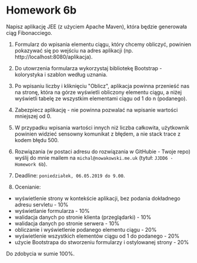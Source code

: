 # Homework 6b

Napisz aplikację JEE (z użyciem Apache Maven), która będzie generowała ciąg Fibonacciego.

1. Formularz do wpisania elementu ciągu, który chcemy obliczyć, powinien pokazywać się po wejściu na adres aplikacji (np. http://localhost:8080/aplikacja).

2. Do utowrzenia formularza wykorzystaj bibliotekę Bootstrap - kolorystyka i szablon według uznania.

3. Po wpisaniu liczby i kliknięciu "Oblicz", aplikacja powinna przenieść nas na stronę, która na górze wyświetli obliczony elementu ciągu, a niżej wyświetli tabelę ze wszystkim elementami ciągu od 1 do n (podanego).

4. Zabezpiecz aplikację - nie powinna pozwalać na wpisanie wartości mniejszej od 0.

5. W przypadku wpisania wartości innych niż liczba całkowita, użytkownik powinien widzieć sensowny komunikat z błędem, a nie stack trace z kodem błędu 500.

6. Rozwiązania (w postaci adresu do rozwiązania w GitHubie - Twoje repo) wyślij do mnie mailem na ```michal@nowakowski.me.uk``` (tytuł: ```JJDD6 - Homework 6b```).

7. Deadline: ```poniedziałek, 06.05.2019 do 9.00```.

8. Ocenianie:
- wyświetlenie strony w kontekście aplikacji, bez podania dokładnego adresu servletu - 10%
- wyświetlanie formularza - 10%
- walidacja danych po stronie klienta (przeglądarki) - 10%
- walidacja danych po stronie serwera - 10%
- obliczanie i wyświetlenie podanego elementu ciągu - 20%
- wyświetlenie wszystkich elementów ciągu od 1 do podanego - 20%
- użycie Bootstrapa do stworzeniu formularzy i ostylowanej strony - 20%

Do zdobycia w sumie 100%.


